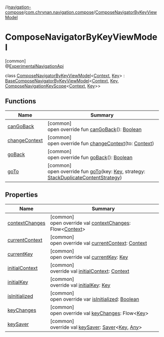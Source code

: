 //[navigation-compose](../../../index.md)/[com.chrynan.navigation.compose](../index.md)/[ComposeNavigatorByKeyViewModel](index.md)

# ComposeNavigatorByKeyViewModel

[common]\
@[ExperimentalNavigationApi](../../../../navigation-core/navigation-core/com.chrynan.navigation/-experimental-navigation-api/index.md)

class [ComposeNavigatorByKeyViewModel](index.md)&lt;[Context](index.md), [Key](index.md)&gt; : [BaseComposeNavigatorByKeyViewModel](../-base-compose-navigator-by-key-view-model/index.md)&lt;[Context](index.md), [Key](index.md), [ComposeNavigationKeyScope](../-compose-navigation-key-scope/index.md)&lt;[Context](index.md), [Key](index.md)&gt;&gt;

## Functions

| Name | Summary |
|---|---|
| [canGoBack](../-base-compose-navigator-by-key-view-model/can-go-back.md) | [common]<br>open override fun [canGoBack](../-base-compose-navigator-by-key-view-model/can-go-back.md)(): [Boolean](https://kotlinlang.org/api/latest/jvm/stdlib/kotlin/-boolean/index.html) |
| [changeContext](../-base-compose-navigator-by-key-view-model/change-context.md) | [common]<br>open override fun [changeContext](../-base-compose-navigator-by-key-view-model/change-context.md)(to: [Context](index.md)) |
| [goBack](../-base-compose-navigator-by-key-view-model/go-back.md) | [common]<br>open override fun [goBack](../-base-compose-navigator-by-key-view-model/go-back.md)(): [Boolean](https://kotlinlang.org/api/latest/jvm/stdlib/kotlin/-boolean/index.html) |
| [goTo](../-base-compose-navigator-by-key-view-model/go-to.md) | [common]<br>open override fun [goTo](../-base-compose-navigator-by-key-view-model/go-to.md)(key: [Key](index.md), strategy: [StackDuplicateContentStrategy](../../../../navigation-core/navigation-core/com.chrynan.navigation/-stack-duplicate-content-strategy/index.md)) |

## Properties

| Name | Summary |
|---|---|
| [contextChanges](../-base-compose-navigator-by-key-view-model/context-changes.md) | [common]<br>open override val [contextChanges](../-base-compose-navigator-by-key-view-model/context-changes.md): Flow&lt;[Context](index.md)&gt; |
| [currentContext](../-base-compose-navigator-by-key-view-model/current-context.md) | [common]<br>open override val [currentContext](../-base-compose-navigator-by-key-view-model/current-context.md): [Context](index.md) |
| [currentKey](../-base-compose-navigator-by-key-view-model/current-key.md) | [common]<br>open override val [currentKey](../-base-compose-navigator-by-key-view-model/current-key.md): [Key](index.md) |
| [initialContext](../-base-compose-navigator-by-key-view-model/initial-context.md) | [common]<br>override val [initialContext](../-base-compose-navigator-by-key-view-model/initial-context.md): [Context](index.md) |
| [initialKey](../-base-compose-navigator-by-key-view-model/initial-key.md) | [common]<br>override val [initialKey](../-base-compose-navigator-by-key-view-model/initial-key.md): [Key](index.md) |
| [isInitialized](../-base-compose-navigator-by-key-view-model/is-initialized.md) | [common]<br>open override var [isInitialized](../-base-compose-navigator-by-key-view-model/is-initialized.md): [Boolean](https://kotlinlang.org/api/latest/jvm/stdlib/kotlin/-boolean/index.html) |
| [keyChanges](../-base-compose-navigator-by-key-view-model/key-changes.md) | [common]<br>open override val [keyChanges](../-base-compose-navigator-by-key-view-model/key-changes.md): Flow&lt;[Key](index.md)&gt; |
| [keySaver](../-base-compose-navigator-by-key-view-model/key-saver.md) | [common]<br>override val [keySaver](../-base-compose-navigator-by-key-view-model/key-saver.md): [Saver](../-saver/index.md)&lt;[Key](index.md), [Any](https://kotlinlang.org/api/latest/jvm/stdlib/kotlin/-any/index.html)&gt; |
